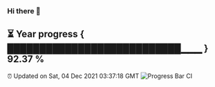 ### Hi there 👋
⏳ Year progress { ███████████████████████████▁▁▁ } 92.37 %
---
⏰ Updated on Sat, 04 Dec 2021 03:37:18 GMT
![Progress Bar CI](https://github.com/liununu/liununu/workflows/Progress%20Bar%20CI/badge.svg)
